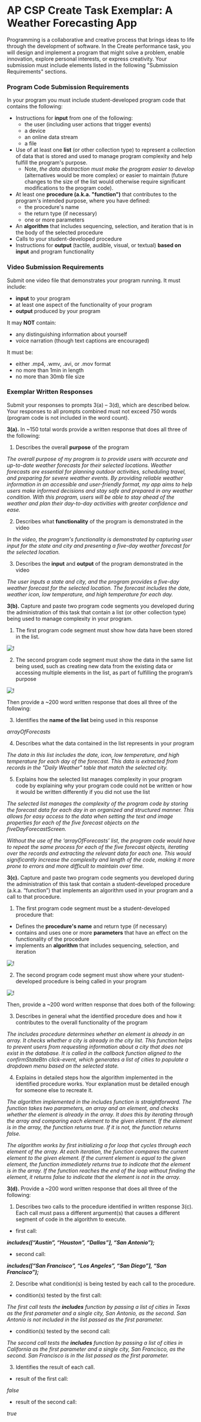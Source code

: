 # AP CSP Create Task Exemplar: A Weather Forecasting App

Programming is a collaborative and creative process that brings ideas to life through the development of software. In the Create performance task, you will design and implement a program that might solve a problem, enable innovation, explore personal interests, or express creativity. Your submission must include elements listed in the following "Submission Requirements" sections.

### Program Code Submission Requirements

In your program you must include student-developed program code that contains the following:

- Instructions for **input** from one of the following:
  - the user (including user actions that trigger events)
  - a device
  - an online data stream
  - a file
- Use of at least one **list** (or other collection type) to represent a collection of data that is stored and used to manage program complexity and help fulfill the program's purpose.
  - Note, _the data abstraction must make the program easier to develop_ (alternatives would be more complex) or easier to maintain (future changes to the size of the list would otherwise require significant modifications to the program code).
- At least one **procedure (a.k.a. "function")** that contributes to the program's intended purpose, where you have defined:
  - the procedure's name
  - the return type (if necessary)
  - one or more parameters
- An **algorithm** that includes sequencing, selection, and iteration that is in the body of the selected procedure
- Calls to your student-developed procedure
- Instructions for **output** (tactile, audible, visual, or textual) **based on input** and program functionality

### Video Submission Requirements

Submit one video file that demonstrates your program running. It must include:

- **input** to your program
- at least one aspect of the functionality of your program
- **output** produced by your program

It may **NOT** contain:

- any distinguishing information about yourself
- voice narration (though text captions are encouraged)

It must be:

- either .mp4, .wmv, .avi, or .mov format
- no more than 1min in length
- no more than 30mb file size

### Exemplar Written Responses

Submit your responses to prompts 3(a) – 3(d), which are described below. Your responses to all prompts combined must not exceed 750 words (program code is not included in the word count).

**3(a).** In ~150 total words provide a written response that does all three of the following:

1. Describes the overall **purpose** of the program

_The overall purpose of my program is to provide users with accurate and up-to-date weather forecasts for their selected locations. Weather forecasts are essential for planning outdoor activities, scheduling travel, and preparing for severe weather events. By providing reliable weather information in an accessible and user-friendly format, my app aims to help users make informed decisions and stay safe and prepared in any weather condition. With this program, users will be able to stay ahead of the weather and plan their day-to-day activities with greater confidence and ease._

2. Describes what **functionality** of the program is demonstrated in the video

_In the video, the program's functionality is demonstrated by capturing user input for the state and city and presenting a five-day weather forecast for the selected location._

3. Describes the **input** and **output** of the program demonstrated in the video

_The user inputs a state and city, and the program provides a five-day weather forecast for the selected location. The forecast includes the date, weather icon, low temperature, and high temperature for each day._

**3(b).** Capture and paste two program code segments you developed during the administration of this task that contain a list (or other collection type) being used to manage complexity in your program.

1. The first program code segment must show how data have been stored in the list.

![!](./images/ap-csp-weather-app-3b-1-screenshot.png)

2. The second program code segment must show the data in the same list being used, such as creating new data from the existing data or accessing multiple elements in the list, as part of fulfilling the program’s purpose

![!](./images/ap-csp-weather-app-3b-2-screenshot.png)

Then provide a ~200 word written response that does all three of the following:

3. Identifies the **name of the list** being used in this response

_arrayOfForecasts_

4. Describes what the data contained in the list represents in your program

_The data in this list includes the date, icon, low temperature, and high temperature for each day of the forecast. This data is extracted from records in the "Daily Weather" table that match the selected city._

5. Explains how the selected list manages complexity in your program code by explaining why your program code could not be written or how it would be written differently if you did not use the list

_The selected list manages the complexity of the program code by storing the forecast data for each day in an organized and structured manner. This allows for easy access to the data when setting the text and image properties for each of the five forecast objects on the fiveDayForecastScreen._

_Without the use of the ‘arrayOfForecasts’ list, the program code would have to repeat the same process for each of the five forecast objects, iterating over the records and extracting the relevant data for each one. This would significantly increase the complexity and length of the code, making it more prone to errors and more difficult to maintain over time._

**3(c).** Capture and paste two program code segments you developed during the administration of this task that contain a student-developed procedure (a.k.a. “function”) that implements an algorithm used in your program and a call to that procedure.

1. The first program code segment must be a student-developed procedure that:

- Defines the **procedure's name** and return type (if necessary)
- contains and uses one or more **parameters** that have an effect on the functionality of the procedure
- implements an **algorithm** that includes sequencing, selection, and iteration

![!](./images/ap-csp-weather-app-3c-1-screenshot.png)

2. The second program code segment must show where your student-developed procedure is being called in your program

![!](./images/ap-csp-weather-app-3c-2-screenshot.png)

Then, provide a ~200 word written response that does both of the following:

3. Describes in general what the identified procedure does and how it contributes to the overall functionality of the program

_The includes procedure determines whether an element is already in an array. It checks whether a city is already in the city list. This function helps to prevent users from requesting information about a city that does not exist in the database. It is called in the callback function aligned to the confirmStateBtn click-event, which generates a list of cities to populate a dropdown menu based on the selected state._

4. Explains in detailed steps how the algorithm implemented in the identified procedure works. Your explanation must be detailed enough for someone else to recreate it.

_The algorithm implemented in the includes function is straightforward. The function takes two parameters, an array and an element, and checks whether the element is already in the array. It does this by iterating through the array and comparing each element to the given element. If the element is in the array, the function returns true. If it is not, the function returns false._

_The algorithm works by first initializing a for loop that cycles through each element of the array. At each iteration, the function compares the current element to the given element. If the current element is equal to the given element, the function immediately returns true to indicate that the element is in the array. If the function reaches the end of the loop without finding the element, it returns false to indicate that the element is not in the array._

**3(d).** Provide a ~200 word written response that does all three of the following:

1. Describes two calls to the procedure identified in written response 3(c). Each call must pass a different argument(s) that causes a different segment of code in the algorithm to execute.

- first call:

**_includes([“Austin”, “Houston”, “Dallas”], “San Antonio”);_**

- second call:

**_includes([“San Francisco”, “Los Angeles”, “San Diego”], “San Francisco”);_**

2. Describe what condition(s) is being tested by each call to the procedure.

- condition(s) tested by the first call:

_The first call tests the **includes** function by passing a list of cities in Texas as the first parameter and a single city, San Antonio, as the second. San Antonio is not included in the list passed as the first parameter._

- condition(s) tested by the second call:

_The second call tests the **includes** function by passing a list of cities in California as the first parameter and a single city, San Francisco, as the second. San Francisco is in the list passed as the first parameter._

3. Identifies the result of each call.

- result of the first call:

_false_

- result of the second call:

_true_
